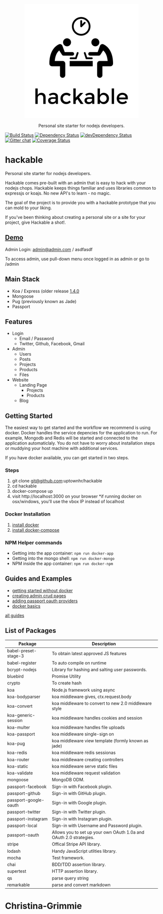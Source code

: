 <p align="center">
  <a href="http://gulpjs.com">
    <img src="https://raw.githubusercontent.com/uptownhr/hackable/master/public/site/img/hackable-logo.png">
  </a>
  <p align="center">Personal site starter for nodejs developers.</p>
</p>

[![Build Status](https://travis-ci.org/uptownhr/hackable.svg)](https://travis-ci.org/uptownhr/hackable)
[![Dependency Status](https://david-dm.org/uptownhr/hackable.svg)](https://david-dm.org/uptownhr/hackable)
[![devDependency Status](https://david-dm.org/uptownhr/hackable/dev-status.svg)](https://david-dm.org/uptownhr/hackable)
[![Gitter chat](https://badges.gitter.im/uptownhr/hackable.png)](https://gitter.im/uptownhr/hackable)
[![Coverage Status](https://coveralls.io/repos/github/uptownhr/hackable/badge.svg?branch=master)](https://coveralls.io/github/uptownhr/hackable?branch=master)

# hackable
Personal site starter for nodejs developers.

Hackable comes pre-built with an admin that is easy to hack with your nodejs chops. Hackable keeps things familiar and uses libraries common to expressjs or koajs. No new API's to learn - no magic. 

The goal of the project is to provide you with a hackable prototype that you can mold to your liking.

If you've been thinking about creating a personal site or a site for your project, give Hackable a shot!.

## [Demo](http://hackable.penguin.ws)

Admin Login: admin@admin.com / asdfasdf

To access admin, use pull-down menu once logged in as admin or go to /admin

## Main Stack
- Koa / Express (older release [1.4.0](https://github.com/uptownhr/hackable/releases/tag/v2.0.0)
- Mongoose
- Pug (previously known as Jade)
- Passport

## Features
- Login
  - Email / Password
  - Twitter, Github, Facebook, Gmail
- Admin
  - Users
  - Posts
  - Projects
  - Products
  - Files
- Website
  - Landing Page
    - Projects
    - Products
  - Blog

## Getting Started
The easiest way to get started and the workflow we recommend is using docker. Docker handles the service depencies for the application to run. For example, Mongodb and Redis will be started and connected to the application automaticlaly. You do not have to worry about installation steps or muddying your host machine with additional services. 

If you have docker available, you can get started in two steps.

### Steps
1. git clone git@github.com:uptownhr/hackable
2. cd hackable
3. docker-compose up
4. visit http://localhost:3000 on your browser *if running docker on osx/windows, you'll use the vbox IP instead of localhost

### Docker Installation
1. [install docker](https://docs.docker.com/engine/installation/)
2. [install docker-compose](https://docs.docker.com/compose/install/)

### NPM Helper commands
- Getting into the app container: `npm run docker-app`
- Getting into the mongo shell: `npm run docker-mongo`
- NPM inside the app container: `npm run docker-npm`

## Guides and Examples
- [getting started without docker](docs/getting-started-without-docker.md)
- [creating admin crud pages](docs/crud.md)
- [adding passport oauth providers](docs/passport.md)
- [docker basics](docs/docker.md)

[all guides](docs)

## List of Packages

| Package                         | Description                                                           |
| ------------------------------- | --------------------------------------------------------------------- |
| babel-preset-stage-3            | To obtain latest approved JS features                                 |
| babel-register                  | To auto compile on runtime                                            |
| bcrypt-nodejs                   | Library for hashing and salting user passwords.                       |
| bluebird                        | Promise Utility                                                       |
| crypto                          | To create hash                                                        |
| koa                             | Node.js framework using async                                         |
| koa-bodyparser                  | koa middleware gives, ctx.request.body                                |
| koa-convert                     | koa middleware to convert to new 2.0 middleware style                 |
| koa-generic-session             | koa middleware handles cookies and session                            |
| koa-multer                      | koa middleware handles file uploads                                   |
| koa-passport                    | koa middleware single-sign on                                         |
| koa-pug                         | koa middleware view template (formly known as jade)                   |
| koa-redis                       | koa middleware redis sessionas                                        |
| koa-router                      | koa middleware creating controllers                                   |
| koa-static                      | koa middleware serve static files                                     |
| koa-validate                    | koa middleware request validation                                     |
| mongoose                        | MongoDB ODM.                                                          |
| passport-facebook               | Sign-in with Facebook plugin.                                         |
| passport-github                 | Sign-in with GitHub plugin.                                           |
| passport-google-oauth           | Sign-in with Google plugin.                                           |
| passport-twitter                | Sign-in with Twitter plugin.                                          |
| passport-instagram              | Sign-in with Instagram plugin.                                        |
| passport-local                  | Sign-in with Username and Password plugin.                            |
| passport-oauth                  | Allows you to set up your own OAuth 1.0a and OAuth 2.0 strategies.    |
| stripe                          | Offical Stripe API library.                                           |
| lodash                          | Handy JavaScript utlities library.                                    |
| mocha                           | Test framework.                                                       |
| chai                            | BDD/TDD assertion library.                                            |
| supertest                       | HTTP assertion library.                                               |
| qs                              | parse query string                                                    |
| remarkable                      | parse and convert markdown                                            |
# Christina-Grimmie
